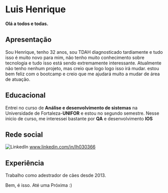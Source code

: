 
# Luis Henrique 

**Olá a todos e todas.**

## Apresentação
Sou Henrique, tenho 32 anos, sou TDAH diagnosticado tardiamente e tudo isso é muito novo para mim, não tenho muito conhecimento sobre tecnologia e tudo isso está sendo extremamente interessante.
Atualmente não tenho nenhum projeto, mas creio que logo logo isso irá mudar. estou bem feliz com o bootcamp e creio que me ajudará muito a mudar de área de atuação.

## Educacional
Entrei no curso de **Análise e desenvolvimento de sistemas** na Universidade de Fortaleza-**UNIFOR** e estou no segundo semestre.
Nesse inicio de curso, me interessei bastante por **QA** e desenvolvimento **IOS**

## Rede social
![LinkedIn](https://img.shields.io/badge/LinkedIn-000?style=for-the-badge&logo=linkedin&logoColor=0E76A8)
www.linkedin.com/in/lh030366

## Experiência
Trabalho como adestrador de cães desde 2013.

Bem, é isso. Até uma Próxima :)

